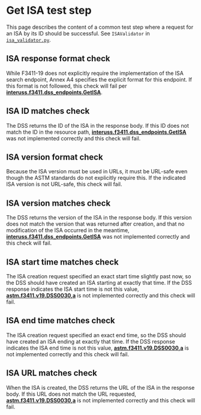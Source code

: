 # Get ISA test step

This page describes the content of a common test step where a request for an ISA by its ID should be successful.
See `ISAValidator` in [`isa_validator.py`](../../../common/dss/isa_validator.py).

## ISA response format check

While F3411-19 does not explicitly require the implementation of the ISA search endpoint, Annex A4 specifies the explicit format for this endpoint.  If this format is not followed, this check will fail per **[interuss.f3411.dss_endpoints.GetISA](../../../../../../requirements/interuss/f3411/dss_endpoints.md)**.

## ISA ID matches check

The DSS returns the ID of the ISA in the response body. If this ID does not match the ID in the resource path, **[interuss.f3411.dss_endpoints.GetISA](../../../../../../requirements/interuss/f3411/dss_endpoints.md)** was not implemented correctly and this check will fail.

## ISA version format check

Because the ISA version must be used in URLs, it must be URL-safe even though the ASTM standards do not explicitly require this. If the indicated ISA version is not URL-safe, this check will fail.

## ISA version matches check

The DSS returns the version of the ISA in the response body. If this version does not match the version that was returned after creation, and that no modification of the ISA occurred in the meantime, **[interuss.f3411.dss_endpoints.GetISA](../../../../../../requirements/interuss/f3411/dss_endpoints.md)** was not implemented correctly and this check will fail.

## ISA start time matches check

The ISA creation request specified an exact start time slightly past now, so the DSS should have created an ISA starting at exactly that time. If the DSS response indicates the ISA start time is not this value, **[astm.f3411.v19.DSS0030,a](../../../../../../requirements/astm/f3411/v19.md)** is not implemented correctly and this check will fail.

## ISA end time matches check

The ISA creation request specified an exact end time, so the DSS should have created an ISA ending at exactly that time. If the DSS response indicates the ISA end time is not this value, **[astm.f3411.v19.DSS0030,a](../../../../../../requirements/astm/f3411/v19.md)** is not implemented correctly and this check will fail.

## ISA URL matches check

When the ISA is created, the DSS returns the URL of the ISA in the response body. If this URL does not match the URL requested, **[astm.f3411.v19.DSS0030,a](../../../../../../requirements/astm/f3411/v19.md)** is not implemented correctly and this check will fail.

